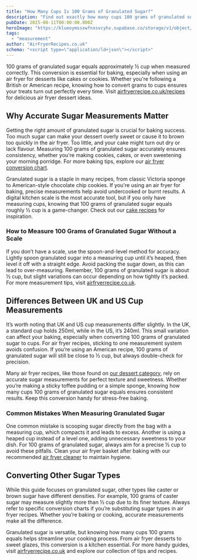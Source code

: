 ```yaml
---
title: "How Many Cups Is 100 Grams of Granulated Sugar?"
description: "Find out exactly how many cups 100 grams of granulated sugar equals for perfect baking results every time. Get the conversion now!"
pubDate: 2025-08-11T00:00:00.000Z
heroImage: "https://klueoymssxwfnxsvcyhv.supabase.co/storage/v1/object/public/md/how-many-cups-is-100-grams-of-granulated-sugar-5a875e38.webp"
tags:
  - "measurement"
author: "AirFryerRecipes.co.uk"
schema: "<script type=\"application/ld+json\"></script>"
---
```


<p>100 grams of granulated sugar equals approximately ½ cup when measured correctly. This conversion is essential for baking, especially when using an air fryer for desserts like cakes or cookies. Whether you're following a British or American recipe, knowing how to convert grams to cups ensures your treats turn out perfectly every time. Visit <a href=https://www.airfryerrecipe.co.uk/recipes>airfryerrecipe.co.uk/recipes</a> for delicious air fryer dessert ideas.</p>

<h2>Why Accurate Sugar Measurements Matter</h2>
<p>Getting the right amount of granulated sugar is crucial for baking success. Too much sugar can make your dessert overly sweet or cause it to brown too quickly in the air fryer. Too little, and your cake might turn out dry or lack flavour. Measuring 100 grams of granulated sugar accurately ensures consistency, whether you're making cookies, cakes, or even sweetening your morning porridge. For more baking tips, explore our <a href=https://www.airfryerrecipe.co.uk/air-fryer-conversion-chart>air fryer conversion chart</a>.</p>

<p>Granulated sugar is a staple in many recipes, from classic Victoria sponge to American-style chocolate chip cookies. If you're using an air fryer for baking, precise measurements help avoid undercooked or burnt results. A digital kitchen scale is the most accurate tool, but if you only have measuring cups, knowing that 100 grams of granulated sugar equals roughly ½ cup is a game-changer. Check out our <a href=https://www.airfryerrecipe.co.uk/recipe-category/cakes>cake recipes</a> for inspiration.</p>

<h3>How to Measure 100 Grams of Granulated Sugar Without a Scale</h3>
<p>If you don’t have a scale, use the spoon-and-level method for accuracy. Lightly spoon granulated sugar into a measuring cup until it’s heaped, then level it off with a straight edge. Avoid packing the sugar down, as this can lead to over-measuring. Remember, 100 grams of granulated sugar is about ½ cup, but slight variations can occur depending on how tightly it’s packed. For more measurement tips, visit <a href=https://www.airfryerrecipe.co.uk>airfryerrecipe.co.uk</a>.</p>

<h2>Differences Between UK and US Cup Measurements</h2>
<p>It’s worth noting that UK and US cup measurements differ slightly. In the UK, a standard cup holds 250ml, while in the US, it’s 240ml. This small variation can affect your baking, especially when converting 100 grams of granulated sugar to cups. For air fryer recipes, sticking to one measurement system avoids confusion. If you’re using an American recipe, 100 grams of granulated sugar will still be close to ½ cup, but always double-check for precision.</p>

<p>Many air fryer recipes, like those found on <a href=https://www.airfryerrecipe.co.uk/recipe-category/dessert>our dessert category</a>, rely on accurate sugar measurements for perfect texture and sweetness. Whether you’re making a sticky toffee pudding or a simple sponge, knowing how many cups 100 grams of granulated sugar equals ensures consistent results. Keep this conversion handy for stress-free baking.</p>

<h3>Common Mistakes When Measuring Granulated Sugar</h3>
<p>One common mistake is scooping sugar directly from the bag with a measuring cup, which compacts it and leads to excess. Another is using a heaped cup instead of a level one, adding unnecessary sweetness to your dish. For 100 grams of granulated sugar, always aim for a precise ½ cup to avoid these pitfalls. Clean your air fryer basket after baking with our recommended <a href=https://www.airfryerrecipe.co.uk/air-fryer-cleaner>air fryer cleaner</a> to maintain hygiene.</p>

<h2>Converting Other Sugar Types</h2>
<p>While this guide focuses on granulated sugar, other types like caster or brown sugar have different densities. For example, 100 grams of caster sugar may measure slightly more than ½ cup due to its finer texture. Always refer to specific conversion charts if you’re substituting sugar types in air fryer recipes. Whether you’re baking or cooking, accurate measurements make all the difference.</p>

<p>Granulated sugar is versatile, but knowing how many cups 100 grams equals helps streamline your cooking process. From air fryer desserts to sweet glazes, this conversion is a kitchen essential. For more handy guides, visit <a href=https://www.airfryerrecipe.co.uk>airfryerrecipe.co.uk</a> and explore our collection of tips and recipes.</p>
